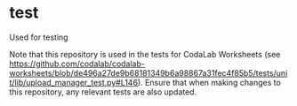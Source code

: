 # test
Used for testing

Note that this repository is used in the tests for CodaLab Worksheets (see https://github.com/codalab/codalab-worksheets/blob/de496a27de9b68181349b6a98867a31fec4f85b5/tests/unit/lib/upload_manager_test.py#L146). Ensure that when making changes to this repository, any relevant tests are also updated.
